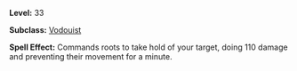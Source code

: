 <!-- TITLE: Spell: Enveloping Roots -->

**Level:** 33

**Subclass:** [Vodouist](vodouist)

**Spell Effect:**  Commands roots to take hold of your target, doing 110 damage and preventing their movement for a minute.